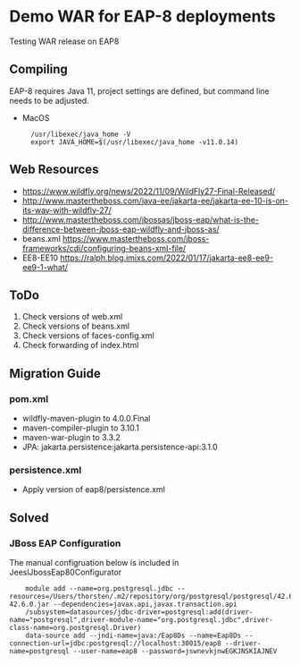 # Demo WAR for EAP-8 deployments
Testing WAR release on EAP8

## Compiling
EAP-8 requires Java 11, project settings are defined, but command line needs to be adjusted.

- MacOS

		/usr/libexec/java_home -V
		export JAVA_HOME=$(/usr/libexec/java_home -v11.0.14)

## Web Resources

- https://www.wildfly.org/news/2022/11/09/WildFly27-Final-Released/
- http://www.mastertheboss.com/java-ee/jakarta-ee/jakarta-ee-10-is-on-its-way-with-wildfly-27/
- http://www.mastertheboss.com/jbossas/jboss-eap/what-is-the-difference-between-jboss-eap-wildfly-and-jboss-as/
- beans.xml https://www.mastertheboss.com/jboss-frameworks/cdi/configuring-beans-xml-file/
- EE8-EE10 https://ralph.blog.imixs.com/2022/01/17/jakarta-ee8-ee9-ee9-1-what/

## ToDo

1. Check versions of web.xml
2. Check versions of beans.xml
3. Check versions of faces-config.xml
4. Check forwarding of index.html

## Migration Guide

### pom.xml

- wildfly-maven-plugin to 4.0.0.Final
- maven-compiler-plugin to 3.10.1
- maven-war-plugin to 3.3.2
- JPA: jakarta.persistence:jakarta.persistence-api:3.1.0

### persistence.xml

- Apply version of eap8/persistence.xml

## Solved

### JBoss EAP Configuration

The manual configruation below is included in JeeslJbossEap80Configurator

		module add --name=org.postgresql.jdbc --resources=/Users/thorsten/.m2/repository/org/postgresql/postgresql/42.6.0/postgresql-42.6.0.jar --dependencies=javax.api,javax.transaction.api
		/subsystem=datasources/jdbc-driver=postgresql:add(driver-name="postgresql",driver-module-name="org.postgresql.jdbc",driver-class-name=org.postgresql.Driver)
		data-source add --jndi-name=java:/Eap8Ds --name=Eap8Ds --connection-url=jdbc:postgresql://localhost:30015/eap8 --driver-name=postgresql --user-name=eap8 --password=jswnevkjnwEGKJNSKIAJNEV
		

